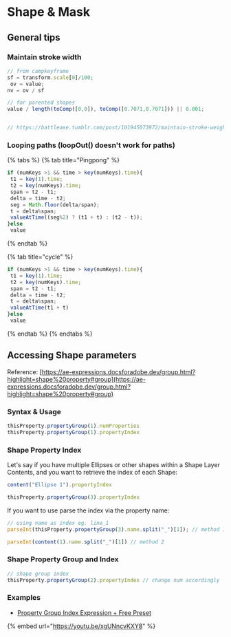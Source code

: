 # Shape & Mask

## General tips

### Maintain stroke width

```javascript
// from campkeyframe
sf = transform.scale[0]/100; ov = value;nv = ov / sf

// for parented shapes 
value / length(toComp([0,0]), toComp([0.7071,0.7071])) || 0.001;


// https://battleaxe.tumblr.com/post/101945073972/maintain-stroke-weight-expression
```

### Looping paths (loopOut() doesn't work for paths)

{% tabs %}
{% tab title="Pingpong" %}
```javascript
if (numKeys >1 && time > key(numKeys).time){
 t1 = key(1).time;
 t2 = key(numKeys).time;
 span = t2 - t1;
 delta = time - t2;
 seg = Math.floor(delta/span);
 t = delta%span;
 valueAtTime((seg%2) ? (t1 + t) : (t2 - t));
}else
 value
```
{% endtab %}

{% tab title="cycle" %}
```javascript
if (numKeys >1 && time > key(numKeys).time){
 t1 = key(1).time;
 t2 = key(numKeys).time;
 span = t2 - t1;
 delta = time - t2;
 t = delta%span;
 valueAtTime(t1 + t)
}else
 value
```
{% endtab %}
{% endtabs %}

## Accessing Shape parameters

Reference: [https://ae-expressions.docsforadobe.dev/group.html?highlight=shape%20property#group](https://ae-expressions.docsforadobe.dev/group.html?highlight=shape%20property#group)

### Syntax & Usage

```javascript
thisProperty.propertyGroup(1).numProperties
thisProperty.propertyGroup(1).propertyIndex
```

### Shape Property Index

Let's say if you have multiple Ellipses or other shapes within a Shape Layer Contents, and you want to retrieve the index of each Shape:

```javascript
content("Ellipse 1").propertyIndex
```

```javascript
thisProperty.propertyGroup(3).propertyIndex
```

If you want to use parse the index via the property name:

```javascript
// using name as index eg. line_1
parseInt(thisProperty.propertyGroup(3).name.split("_")[1]); // method 1

parseInt(content(1).name.split("_")[1]) // method 2
```

### Shape Property Group and Index

```javascript
// shape group index
thisProperty.propertyGroup(2).propertyIndex // change num accordingly


```

### Examples

* [Property Group Index Expression + Free Preset](https://youtu.be/xgUNncvKXY8)

{% embed url="https://youtu.be/xgUNncvKXY8" %}
